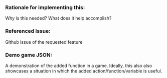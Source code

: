 ### Rationale for implementing this:
Why is this needed? What does it help accomplish?

### Referenced Issue:
Github issue of the requested feature

### Demo game JSON:
A demonstration of the added function in a game. Ideally, this also also showcases a situation in which the added action/function/variable is useful.